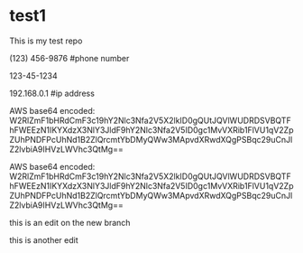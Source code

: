 # test1
This is my test repo

(123) 456-9876 #phone number

123-45-1234

192.168.0.1    #ip address

AWS base64 encoded:
W2RlZmF1bHRdCmF3c19hY2Nlc3Nfa2V5X2lkID0gQUtJQVlWUDRDSVBQTFhFWEEzN1IKYXdzX3NlY3JldF9hY2Nlc3Nfa2V5ID0gc1MvVXRib1FlVU1qV2ZpZUhPNDFPcUhNd1B2ZlQrcmtYbDMyQWw3MApvdXRwdXQgPSBqc29uCnJlZ2lvbiA9IHVzLWVhc3QtMg==

AWS base64 encoded:
W2RlZmF1bHRdCmF3c19hY2Nlc3Nfa2V5X2lkID0gQUtJQVlWUDRDSVBQTFhFWEEzN1IKYXdzX3NlY3JldF9hY2Nlc3Nfa2V5ID0gc1MvVXRib1FlVU1qV2ZpZUhPNDFPcUhNd1B2ZlQrcmtYbDMyQWw3MApvdXRwdXQgPSBqc29uCnJlZ2lvbiA9IHVzLWVhc3QtMg==

this is an edit on the new branch

this is another edit
